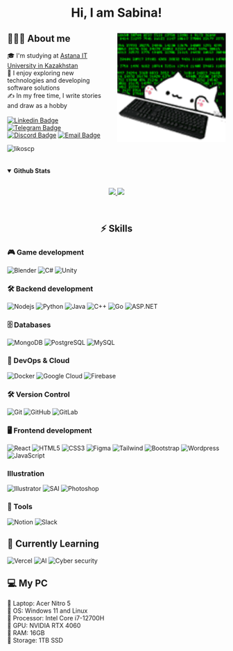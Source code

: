 <div align="center">
  <h1>Hi, I am Sabina!</h1>
</div>

<div>
  <img src="./src/bongo-cyber.gif" width="250" align="right" style="margin-left: 15px;" />
  <h2>👨🏻‍💻 About me</h2>

  🎓 I'm studying at [Astana IT University in Kazakhstan](https://astanait.edu.kz/en/main-page/) <br>
  🌱 I enjoy exploring new technologies and developing software solutions<br>
  ✍️ In my free time, I write stories and draw as a hobby <br><br>
  [![Linkedin Badge](https://img.shields.io/badge/-LinkedIn_sabina-00599C?style=for-the-badge&logo=LinkedIn&logoColor=white&link=https://www.linkedin.com/in/sabina-abdikhalikova/)](https://www.linkedin.com/in/sabina-abdikhalikova/)
  [![Telegram Badge](https://img.shields.io/badge/-@binaforjob-blue?style=for-the-badge&logo=telegram&logoColor=white&link=https://t.me/binaforjob/)](https://t.me/binaforjob)
  [![Discord Badge](https://img.shields.io/badge/-@binaforjob-5662f6?style=for-the-badge&logo=Discord&logoColor=white&link=https://discord.com/users/bina_forjob)](https://discord.com/users/bina_forjob)
  [![Email Badge](https://img.shields.io/badge/-email-red?style=for-the-badge&&link=abdikhalikova_sabina@protonmail.com)](mailto:abdikhalikova_sabina@protonmail.com)

  <img src="https://komarev.com/ghpvc/?username=likoscp&label=Profile%20views&color=0e75b6&style=flat" alt="likoscp" />
</div>
<br><br>
<details open>
  <summary><b> Github Stats</b></summary>
  <p align="center">
    <br>
    <a href="https://github.com/likoscp">
      <img height="180em" src="https://github-readme-stats-eight-theta.vercel.app/api?username=likoscp&show_icons=true&theme=algolia&include_all_commits=true&count_private=true"/>
      <img height="180em" src="https://github-readme-stats-eight-theta.vercel.app/api/top-langs/?username=likoscp&layout=compact&langs_count=8&theme=algolia"/>
    </a>
  </p>
</details>
<br>

<h2 align="center" >⚡ Skills</h2>

### 🎮 Game development
![Blender](https://img.shields.io/badge/-Blender-black?style=flat-square&logo=blender)
![C#](https://img.shields.io/badge/-CSharp-black?style=flat-square&logo=sharp)
![Unity](https://img.shields.io/badge/-Unity-black?style=flat-square&logo=unity)

### 🛠️ Backend development
![Nodejs](https://img.shields.io/badge/-Nodejs-black?style=flat-square&logo=Node.js)
![Python](https://img.shields.io/badge/-Python-black?style=flat-square&logo=Python)
![Java](https://img.shields.io/badge/-java-E34A86?style=flat-square&logo=java)
![C++](https://img.shields.io/badge/-C++-00599C?style=flat-square&logo=c)
![Go](https://img.shields.io/badge/-Go-00599C?style=flat-square&logo=Go&logoColor=white)
![ASP.NET](https://img.shields.io/badge/-ASP.NET-black?style=flat-square&logo=.net)

### 🗄️ Databases
![MongoDB](https://img.shields.io/badge/-MongoDB-black?style=flat-square&logo=mongodb)
![PostgreSQL](https://img.shields.io/badge/-PostgreSQL-blue?style=flat-square&logo=postgresql&logoColor=white)
![MySQL](https://img.shields.io/badge/-MySQL-black?style=flat-square&logo=mysql)

### 🚀 DevOps & Cloud
![Docker](https://img.shields.io/badge/-Docker-black?style=flat-square&logo=docker)
![Google Cloud](https://img.shields.io/badge/Google%20Cloud-black?style=flat-square&logo=google-cloud)
![Firebase](https://img.shields.io/badge/-Firebase-black?style=flat-square&logo=firebase)

### 🛠️ Version Control
![Git](https://img.shields.io/badge/-Git-black?style=flat-square&logo=git)
![GitHub](https://img.shields.io/badge/-GitHub-181717?style=flat-square&logo=github)
![GitLab](https://img.shields.io/badge/-GitLab-black?style=flat-square&logo=gitlab)

### 🖥️ Frontend development
![React](https://img.shields.io/badge/-React-black?style=flat-square&logo=react)
![HTML5](https://img.shields.io/badge/-HTML5-E34F26?style=flat-square&logo=html5&logoColor=white)
![CSS3](https://img.shields.io/badge/-CSS3-1572B6?style=flat-square&logo=css3)
![Figma](https://img.shields.io/badge/-Figma-black?style=flat-square&logo=Figma)
![Tailwind](https://img.shields.io/badge/-Tailwind-1572B6?style=flat-square&logo=tailwind)
![Bootstrap](https://img.shields.io/badge/-Bootstrap-563D7C?style=flat-square&logo=bootstrap&logoColor=white)
![Wordpress](https://img.shields.io/badge/-Wordpress-black?style=flat-square&logo=Wordpress)
![JavaScript](https://img.shields.io/badge/-JavaScript-black?style=flat-square&logo=javascript)

### Illustration
![Illustrator](https://img.shields.io/badge/-Illustrator-black?style=flat&logo=adobe-illustrator)
![SAI](https://img.shields.io/badge/-SAI-black?style=flat&logo=SAI)
![Photoshop](https://img.shields.io/badge/-Photoshop-black?style=flat&logo=adobe-photoshop)

### 🔧 Tools
![Notion](https://img.shields.io/badge/-Notion-black?style=flat-square&logo=Notion)
![Slack](https://img.shields.io/badge/-Slack-black?style=flat-square&logo=Slack)

## 🌱 Currently Learning
![Vercel](https://img.shields.io/badge/-Vercel-black?style=flat-square&logo=Vercel)
![AI](https://img.shields.io/badge/-Artificial_Intelligence-black?style=flat-square&logo=AI)
![Cyber security](https://img.shields.io/badge/-Cyber_security-black?style=flat-square&logo=Cybersecurity)

## 💻 My PC
🔹 Laptop: Acer Nitro 5 <br>
🔹 OS: Windows 11 and Linux<br>
🔹 Processor: Intel Core i7-12700H<br>
🔹 GPU: NVIDIA RTX 4060<br>
🔹 RAM: 16GB<br>
🔹 Storage: 1TB SSD<br>
